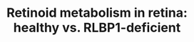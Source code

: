 ---
annotations:
- id: CL:0002586
  parent: animal cell
  type: Cell Type Ontology
  value: retinal pigment epithelial cell
- id: DOID:10584
  type: Disease Ontology
  value: retinitis pigmentosa
- id: CL:0000636
  parent: animal cell
  type: Cell Type Ontology
  value: Mueller cell
- id: DOID:0111015
  parent: genetic disease
  type: Disease Ontology
  value: Newfoundland cone-rod dystrophy
- id: DOID:11105
  type: Disease Ontology
  value: fundus albipunctatus
- id: CL:0000604
  parent: native cell
  type: Cell Type Ontology
  value: retinal rod cell
- id: CL:0000718
  parent: native cell
  type: Cell Type Ontology
  value: compound eye cone cell
authors:
- Eweitz
citedin: ''
communities: []
description: RLBP1 encodes CRALBP, a cellular retinaldehyde-binding protein that functions
  as a soluble retinoid carrier in the visual cycle of the eye. Mutations in RLBP1
  are linked to recessively inherited conditions, such as Bothnia dystrophy, retinitis
  pigmentosa, retinitis punctata albescens, fundus albipunctatus, and Newfoundland
  rod-cone dystrophy.
last-edited: 2025-04-06
ndex: null
organisms:
- Homo sapiens
redirect_from:
- /index.php/Pathway:WP5532
- /instance/WP5532
- /instance/WP5532_r138396
revision: r138396
schema-jsonld:
- '@context': https://schema.org/
  '@id': https://wikipathways.github.io/pathways/WP5532.html
  '@type': Dataset
  creator:
    '@type': Organization
    name: WikiPathways
  description: RLBP1 encodes CRALBP, a cellular retinaldehyde-binding protein that
    functions as a soluble retinoid carrier in the visual cycle of the eye. Mutations
    in RLBP1 are linked to recessively inherited conditions, such as Bothnia dystrophy,
    retinitis pigmentosa, retinitis punctata albescens, fundus albipunctatus, and
    Newfoundland rod-cone dystrophy.
  keywords:
  - 11cisRAL
  - 11cisRE
  - 11cisROL
  - RLBP1
  - atRAL
  - atRE
  - atROL
  license: CC0
  name: 'Retinoid metabolism in retina: healthy vs. RLBP1-deficient'
seo: CreativeWork
title: 'Retinoid metabolism in retina: healthy vs. RLBP1-deficient'
wpid: WP5532
---